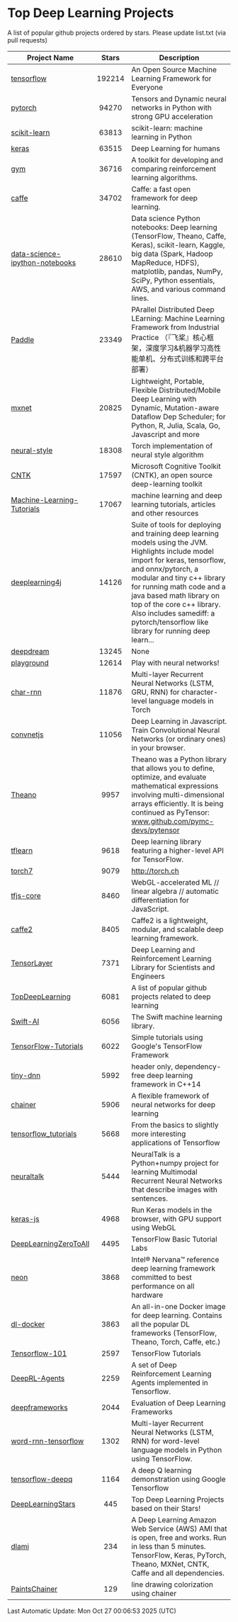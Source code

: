 # Top Deep Learning Projects
A list of popular github projects ordered by stars.
Please update list.txt (via pull requests)

|Project Name| Stars | Description |
| ---------- |:-----:| ----------- |
| [tensorflow](https://github.com/tensorflow/tensorflow) | 192214 | An Open Source Machine Learning Framework for Everyone |
| [pytorch](https://github.com/pytorch/pytorch) | 94270 | Tensors and Dynamic neural networks in Python with strong GPU acceleration |
| [scikit-learn](https://github.com/scikit-learn/scikit-learn) | 63813 | scikit-learn: machine learning in Python |
| [keras](https://github.com/keras-team/keras) | 63515 | Deep Learning for humans |
| [gym](https://github.com/openai/gym) | 36716 | A toolkit for developing and comparing reinforcement learning algorithms. |
| [caffe](https://github.com/BVLC/caffe) | 34702 | Caffe: a fast open framework for deep learning. |
| [data-science-ipython-notebooks](https://github.com/donnemartin/data-science-ipython-notebooks) | 28610 | Data science Python notebooks: Deep learning (TensorFlow, Theano, Caffe, Keras), scikit-learn, Kaggle, big data (Spark, Hadoop MapReduce, HDFS), matplotlib, pandas, NumPy, SciPy, Python essentials, AWS, and various command lines. |
| [Paddle](https://github.com/PaddlePaddle/Paddle) | 23349 | PArallel Distributed Deep LEarning: Machine Learning Framework from Industrial Practice （『飞桨』核心框架，深度学习&机器学习高性能单机、分布式训练和跨平台部署） |
| [mxnet](https://github.com/apache/mxnet) | 20825 | Lightweight, Portable, Flexible Distributed/Mobile Deep Learning with Dynamic, Mutation-aware Dataflow Dep Scheduler; for Python, R, Julia, Scala, Go, Javascript and more |
| [neural-style](https://github.com/jcjohnson/neural-style) | 18308 | Torch implementation of neural style algorithm |
| [CNTK](https://github.com/microsoft/CNTK) | 17597 | Microsoft Cognitive Toolkit (CNTK), an open source deep-learning toolkit |
| [Machine-Learning-Tutorials](https://github.com/ujjwalkarn/Machine-Learning-Tutorials) | 17067 | machine learning and deep learning tutorials, articles and other resources  |
| [deeplearning4j](https://github.com/deeplearning4j/deeplearning4j) | 14126 | Suite of tools for deploying and training deep learning models using the JVM. Highlights include model import for keras, tensorflow, and onnx/pytorch, a modular and tiny c++ library for running math code and a java based math library on top of the core c++ library. Also includes samediff: a pytorch/tensorflow like library for running deep learn... |
| [deepdream](https://github.com/google/deepdream) | 13245 | None |
| [playground](https://github.com/tensorflow/playground) | 12614 | Play with neural networks! |
| [char-rnn](https://github.com/karpathy/char-rnn) | 11876 | Multi-layer Recurrent Neural Networks (LSTM, GRU, RNN) for character-level language models in Torch |
| [convnetjs](https://github.com/karpathy/convnetjs) | 11056 | Deep Learning in Javascript. Train Convolutional Neural Networks (or ordinary ones) in your browser. |
| [Theano](https://github.com/Theano/Theano) | 9957 | Theano was a Python library that allows you to define, optimize, and evaluate mathematical expressions involving multi-dimensional arrays efficiently. It is being continued as PyTensor: www.github.com/pymc-devs/pytensor |
| [tflearn](https://github.com/tflearn/tflearn) | 9618 | Deep learning library featuring a higher-level API for TensorFlow. |
| [torch7](https://github.com/torch/torch7) | 9079 | http://torch.ch |
| [tfjs-core](https://github.com/tensorflow/tfjs-core) | 8460 | WebGL-accelerated ML // linear algebra // automatic differentiation for JavaScript. |
| [caffe2](https://github.com/facebookarchive/caffe2) | 8405 | Caffe2 is a lightweight, modular, and scalable deep learning framework. |
| [TensorLayer](https://github.com/tensorlayer/TensorLayer) | 7371 | Deep Learning and Reinforcement Learning Library for Scientists and Engineers  |
| [TopDeepLearning](https://github.com/aymericdamien/TopDeepLearning) | 6081 | A list of popular github projects related to deep learning |
| [Swift-AI](https://github.com/Swift-AI/Swift-AI) | 6056 | The Swift machine learning library. |
| [TensorFlow-Tutorials](https://github.com/nlintz/TensorFlow-Tutorials) | 6022 | Simple tutorials using Google's TensorFlow Framework |
| [tiny-dnn](https://github.com/tiny-dnn/tiny-dnn) | 5992 | header only, dependency-free deep learning framework in C++14 |
| [chainer](https://github.com/chainer/chainer) | 5906 | A flexible framework of neural networks for deep learning |
| [tensorflow_tutorials](https://github.com/pkmital/tensorflow_tutorials) | 5668 | From the basics to slightly more interesting applications of Tensorflow |
| [neuraltalk](https://github.com/karpathy/neuraltalk) | 5444 | NeuralTalk is a Python+numpy project for learning Multimodal Recurrent Neural Networks that describe images with sentences. |
| [keras-js](https://github.com/transcranial/keras-js) | 4968 | Run Keras models in the browser, with GPU support using WebGL |
| [DeepLearningZeroToAll](https://github.com/hunkim/DeepLearningZeroToAll) | 4495 | TensorFlow Basic Tutorial Labs |
| [neon](https://github.com/NervanaSystems/neon) | 3868 | Intel® Nervana™ reference deep learning framework committed to best performance on all hardware |
| [dl-docker](https://github.com/floydhub/dl-docker) | 3863 | An all-in-one Docker image for deep learning. Contains all the popular DL frameworks (TensorFlow, Theano, Torch, Caffe, etc.) |
| [Tensorflow-101](https://github.com/sjchoi86/Tensorflow-101) | 2597 | TensorFlow Tutorials |
| [DeepRL-Agents](https://github.com/awjuliani/DeepRL-Agents) | 2259 | A set of Deep Reinforcement Learning Agents implemented in Tensorflow. |
| [deepframeworks](https://github.com/zer0n/deepframeworks) | 2044 | Evaluation of Deep Learning Frameworks |
| [word-rnn-tensorflow](https://github.com/hunkim/word-rnn-tensorflow) | 1302 | Multi-layer Recurrent Neural Networks (LSTM, RNN) for word-level language models in Python using TensorFlow. |
| [tensorflow-deepq](https://github.com/siemanko/tensorflow-deepq) | 1164 | A deep Q learning demonstration using Google Tensorflow |
| [DeepLearningStars](https://github.com/hunkim/DeepLearningStars) | 445 | Top Deep Learning Projects based on their Stars! |
| [dlami](https://github.com/ritchieng/dlami) | 234 | A Deep Learning Amazon Web Service (AWS) AMI that is open, free and works. Run in less than 5 minutes. TensorFlow, Keras, PyTorch, Theano, MXNet, CNTK, Caffe and all dependencies. |
| [PaintsChainer](https://github.com/taizan/PaintsChainer) | 129 | line drawing colorization using chainer |

Last Automatic Update: Mon Oct 27 00:06:53 2025 (UTC)
